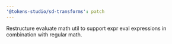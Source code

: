 ```yaml
---
'@tokens-studio/sd-transforms': patch
---
```


Restructure evaluate math util to support expr eval expressions in combination with regular math.
